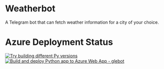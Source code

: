 # Weatherbot
A Telegram bot that can fetch weather information for a city of your choice.

# Azure Deployment Status
[![Try building different Py versions](https://github.com/qlep/weatherbot/actions/workflows/pytestworkflow.yml/badge.svg)](https://github.com/qlep/weatherbot/actions/workflows/pytestworkflow.yml)
[![Build and deploy Python app to Azure Web App - glebot](https://github.com/qlep/dj-weatherbot/actions/workflows/master_weatherboat.yml/badge.svg)](https://github.com/qlep/weatherbot/actions/workflows/weatherbot.yml)